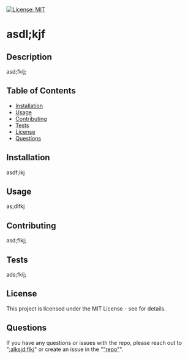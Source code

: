 
  [![License: MIT](https://img.shields.io/badge/License-MIT-yellow.svg)](https://opensource.org/licenses/MIT)
  # asdl;kjf
  
  ## Description
  asd;fklj;
  
  ## Table of Contents
  
  * [Installation](#installation)
  * [Usage](#usage)
  * [Contributing](#contributing)
  * [Tests](#tests)
  * [License](#license)
  * [Questions](#questions)
  
  ## Installation
  asdf;lkj
  
  ## Usage
  as;dlfkj
  
  ## Contributing
  asd;flkj;
  
  ## Tests
  ads;fklj;
  
  ## License
  This project is licensed under the MIT License - see  for details.
  
  ## Questions
  If you have any questions or issues with the repo, please reach out to "[;alksjd;flkj]("https://github.com/;alksjd;flkj")" or create an issue in the "["repo"](asd;flkjalsdf)".
